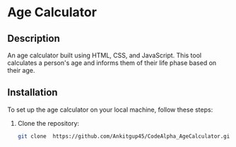 # Age Calculator

## Description

An age calculator built using HTML, CSS, and JavaScript.
This tool calculates a person's age and informs them of their life phase based on their age.


## Installation

To set up the age calculator on your local machine, follow these steps:

1. Clone the repository:
   ```sh
   git clone  https://github.com/Ankitgup45/CodeAlpha_AgeCalculator.git
